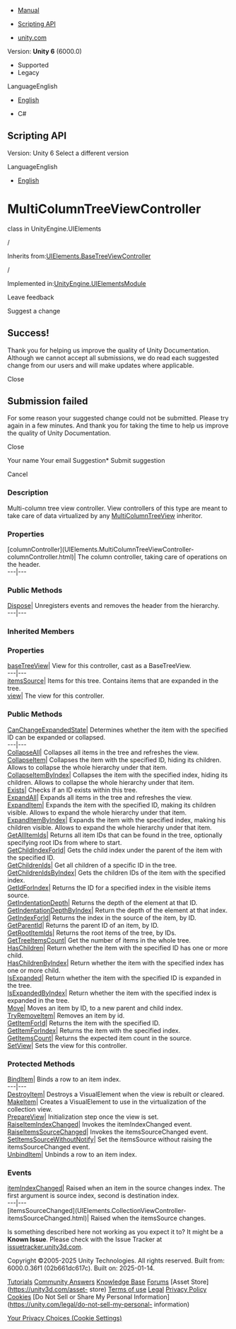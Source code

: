 [ ]()

  * [Manual](../Manual/index.html)
  * [Scripting API](../ScriptReference/index.html)

  * [unity.com](https://unity.com/)

Version: **Unity 6** (6000.0)

  * Supported
  * Legacy

LanguageEnglish

  * [English]()

  * C#

[ ](https://docs.unity3d.com)

## Scripting API

Version: Unity 6 Select a different version

LanguageEnglish

  * [English]()

# MultiColumnTreeViewController

class in UnityEngine.UIElements

/

Inherits
from:[UIElements.BaseTreeViewController](UIElements.BaseTreeViewController.html)

/

Implemented
in:[UnityEngine.UIElementsModule](UnityEngine.UIElementsModule.html)

Leave feedback

Suggest a change

## Success!

Thank you for helping us improve the quality of Unity Documentation. Although
we cannot accept all submissions, we do read each suggested change from our
users and will make updates where applicable.

Close

## Submission failed

For some reason your suggested change could not be submitted. Please <a>try
again</a> in a few minutes. And thank you for taking the time to help us
improve the quality of Unity Documentation.

Close

Your name Your email Suggestion* Submit suggestion

Cancel

[ ]()

### Description

Multi-column tree view controller. View controllers of this type are meant to
take care of data virtualized by any
[MultiColumnTreeView](UIElements.MultiColumnTreeView.html) inheritor.

### Properties

[columnController](UIElements.MultiColumnTreeViewController-
columnController.html)|  The column controller, taking care of operations on
the header.  
---|---  
  
### Public Methods

[Dispose](UIElements.MultiColumnTreeViewController.Dispose.html)|  Unregisters
events and removes the header from the hierarchy.  
---|---  
  
### Inherited Members

### Properties

[baseTreeView](UIElements.BaseTreeViewController-baseTreeView.html)|  View for
this controller, cast as a BaseTreeView.  
---|---  
[itemsSource](UIElements.BaseTreeViewController-itemsSource.html)|  Items for
this tree. Contains items that are expanded in the tree.  
[view](UIElements.CollectionViewController-view.html)|  The view for this
controller.  
  
### Public Methods

[CanChangeExpandedState](UIElements.BaseTreeViewController.CanChangeExpandedState.html)|
Determines whether the item with the specified ID can be expanded or
collapsed.  
---|---  
[CollapseAll](UIElements.BaseTreeViewController.CollapseAll.html)|  Collapses
all items in the tree and refreshes the view.  
[CollapseItem](UIElements.BaseTreeViewController.CollapseItem.html)|
Collapses the item with the specified ID, hiding its children. Allows to
collapse the whole hierarchy under that item.  
[CollapseItemByIndex](UIElements.BaseTreeViewController.CollapseItemByIndex.html)|
Collapses the item with the specified index, hiding its children. Allows to
collapse the whole hierarchy under that item.  
[Exists](UIElements.BaseTreeViewController.Exists.html)|  Checks if an ID
exists within this tree.  
[ExpandAll](UIElements.BaseTreeViewController.ExpandAll.html)|  Expands all
items in the tree and refreshes the view.  
[ExpandItem](UIElements.BaseTreeViewController.ExpandItem.html)|  Expands the
item with the specified ID, making its children visible. Allows to expand the
whole hierarchy under that item.  
[ExpandItemByIndex](UIElements.BaseTreeViewController.ExpandItemByIndex.html)|
Expands the item with the specified index, making his children visible. Allows
to expand the whole hierarchy under that item.  
[GetAllItemIds](UIElements.BaseTreeViewController.GetAllItemIds.html)|
Returns all item IDs that can be found in the tree, optionally specifying root
IDs from where to start.  
[GetChildIndexForId](UIElements.BaseTreeViewController.GetChildIndexForId.html)|
Gets the child index under the parent of the item with the specified ID.  
[GetChildrenIds](UIElements.BaseTreeViewController.GetChildrenIds.html)|  Get
all children of a specific ID in the tree.  
[GetChildrenIdsByIndex](UIElements.BaseTreeViewController.GetChildrenIdsByIndex.html)|
Gets the children IDs of the item with the specified index.  
[GetIdForIndex](UIElements.BaseTreeViewController.GetIdForIndex.html)|
Returns the ID for a specified index in the visible items source.  
[GetIndentationDepth](UIElements.BaseTreeViewController.GetIndentationDepth.html)|
Returns the depth of the element at that ID.  
[GetIndentationDepthByIndex](UIElements.BaseTreeViewController.GetIndentationDepthByIndex.html)|
Return the depth of the element at that index.  
[GetIndexForId](UIElements.BaseTreeViewController.GetIndexForId.html)|
Returns the index in the source of the item, by ID.  
[GetParentId](UIElements.BaseTreeViewController.GetParentId.html)|  Returns
the parent ID of an item, by ID.  
[GetRootItemIds](UIElements.BaseTreeViewController.GetRootItemIds.html)|
Returns the root items of the tree, by IDs.  
[GetTreeItemsCount](UIElements.BaseTreeViewController.GetTreeItemsCount.html)|
Get the number of items in the whole tree.  
[HasChildren](UIElements.BaseTreeViewController.HasChildren.html)|  Return
whether the item with the specified ID has one or more child.  
[HasChildrenByIndex](UIElements.BaseTreeViewController.HasChildrenByIndex.html)|
Return whether the item with the specified index has one or more child.  
[IsExpanded](UIElements.BaseTreeViewController.IsExpanded.html)|  Return
whether the item with the specified ID is expanded in the tree.  
[IsExpandedByIndex](UIElements.BaseTreeViewController.IsExpandedByIndex.html)|
Return whether the item with the specified index is expanded in the tree.  
[Move](UIElements.BaseTreeViewController.Move.html)|  Moves an item by ID, to
a new parent and child index.  
[TryRemoveItem](UIElements.BaseTreeViewController.TryRemoveItem.html)|
Removes an item by id.  
[GetItemForId](UIElements.CollectionViewController.GetItemForId.html)|
Returns the item with the specified ID.  
[GetItemForIndex](UIElements.CollectionViewController.GetItemForIndex.html)|
Returns the item with the specified index.  
[GetItemsCount](UIElements.CollectionViewController.GetItemsCount.html)|
Returns the expected item count in the source.  
[SetView](UIElements.CollectionViewController.SetView.html)|  Sets the view
for this controller.  
  
### Protected Methods

[BindItem](UIElements.CollectionViewController.BindItem.html)|  Binds a row to
an item index.  
---|---  
[DestroyItem](UIElements.CollectionViewController.DestroyItem.html)|  Destroys
a VisualElement when the view is rebuilt or cleared.  
[MakeItem](UIElements.CollectionViewController.MakeItem.html)|  Creates a
VisualElement to use in the virtualization of the collection view.  
[PrepareView](UIElements.CollectionViewController.PrepareView.html)|
Initialization step once the view is set.  
[RaiseItemIndexChanged](UIElements.CollectionViewController.RaiseItemIndexChanged.html)|
Invokes the itemIndexChanged event.  
[RaiseItemsSourceChanged](UIElements.CollectionViewController.RaiseItemsSourceChanged.html)|
Invokes the itemsSourceChanged event.  
[SetItemsSourceWithoutNotify](UIElements.CollectionViewController.SetItemsSourceWithoutNotify.html)|
Set the itemsSource without raising the itemsSourceChanged event.  
[UnbindItem](UIElements.CollectionViewController.UnbindItem.html)|  Unbinds a
row to an item index.  
  
### Events

[itemIndexChanged](UIElements.CollectionViewController-itemIndexChanged.html)|
Raised when an item in the source changes index. The first argument is source
index, second is destination index.  
---|---  
[itemsSourceChanged](UIElements.CollectionViewController-
itemsSourceChanged.html)|  Raised when the itemsSource changes.  
  
Is something described here not working as you expect it to? It might be a
**Known Issue**. Please check with the Issue Tracker at
[issuetracker.unity3d.com](https://issuetracker.unity3d.com).

Copyright ©2005-2025 Unity Technologies. All rights reserved. Built from:
6000.0.36f1 (02b661dc617c). Built on: 2025-01-14.

[Tutorials](https://unity3d.com/learn) [Community
Answers](https://answers.unity3d.com) [Knowledge
Base](https://support.unity3d.com/hc/en-us)
[Forums](https://forum.unity3d.com) [Asset Store](https://unity3d.com/asset-
store) [Terms of use](https://docs.unity3d.com/Manual/TermsOfUse.html)
[Legal](https://unity.com/legal) [Privacy
Policy](https://unity.com/legal/privacy-policy)
[Cookies](https://unity.com/legal/cookie-policy) [Do Not Sell or Share My
Personal Information](https://unity.com/legal/do-not-sell-my-personal-
information)

[Your Privacy Choices (Cookie Settings)](javascript:void\(0\);)

